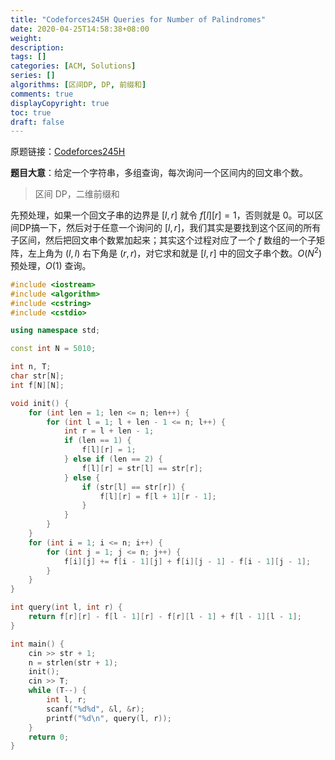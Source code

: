 ```yaml
---
title: "Codeforces245H Queries for Number of Palindromes"
date: 2020-04-25T14:58:38+08:00
weight: 
description:
tags: []
categories: [ACM, Solutions]
series: []
algorithms: [区间DP, DP, 前缀和]
comments: true
displayCopyright: true
toc: true
draft: false
---
```


原题链接：[Codeforces245H](https://codeforces.com/problemset/problem/245/H)

**题目大意**：给定一个字符串，多组查询，每次询问一个区间内的回文串个数。

<!--more-->

> 区间 DP，二维前缀和

先预处理，如果一个回文子串的边界是 $[l,r]$ 就令 $f[l][r]=1$，否则就是 $0$。可以区间DP搞一下，然后对于任意一个询问的 $[l,r]$，我们其实是要找到这个区间的所有子区间，然后把回文串个数累加起来；其实这个过程对应了一个 $f$ 数组的一个子矩阵，左上角为 $(l,l)$ 右下角是 $(r,r)$，对它求和就是 $[l,r]$ 中的回文子串个数。$O(N^2)$ 预处理，$O(1)$ 查询。

```cpp
#include <iostream>
#include <algorithm>
#include <cstring>
#include <cstdio>

using namespace std;

const int N = 5010;

int n, T;
char str[N];
int f[N][N];

void init() {
    for (int len = 1; len <= n; len++) {
        for (int l = 1; l + len - 1 <= n; l++) {
            int r = l + len - 1;
            if (len == 1) {
                f[l][r] = 1;
            } else if (len == 2) {
                f[l][r] = str[l] == str[r];
            } else {
                if (str[l] == str[r]) {
                    f[l][r] = f[l + 1][r - 1];
                }                
            }
        }
    }
    for (int i = 1; i <= n; i++) {
        for (int j = 1; j <= n; j++) {
            f[i][j] += f[i - 1][j] + f[i][j - 1] - f[i - 1][j - 1];
        }
    }
}

int query(int l, int r) {
    return f[r][r] - f[l - 1][r] - f[r][l - 1] + f[l - 1][l - 1];
}

int main() {
    cin >> str + 1;
    n = strlen(str + 1);
    init();
    cin >> T;
    while (T--) {
        int l, r;
        scanf("%d%d", &l, &r);
        printf("%d\n", query(l, r));
    }
    return 0;
}
```

